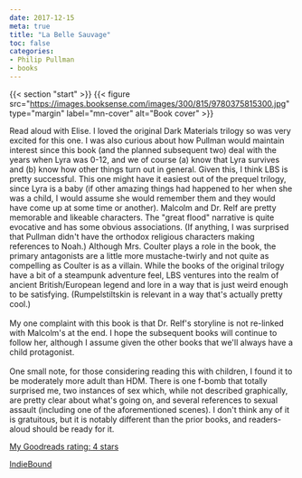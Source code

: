 ```yaml
---
date: 2017-12-15
meta: true
title: "La Belle Sauvage"
toc: false
categories:
- Philip Pullman
- books
---
```


{{< section "start" >}}
{{< figure src="https://images.booksense.com/images/300/815/9780375815300.jpg" type="margin" label="mn-cover" alt="Book cover" >}}

Read aloud with Elise. I loved the original Dark Materials trilogy so was very excited for this one. I was also curious about how Pullman would maintain interest since this book (and the planned subsequent two) deal with the years when Lyra was 0-12, and we of course (a) know that Lyra survives and (b) know how other things turn out in general. Given this, I think LBS is pretty successful. This one might have it easiest out of the prequel trilogy, since Lyra is a baby (if other amazing things had happened to her when she was a child, I would assume she would remember them and they would have come up at some time or another). Malcolm and Dr. Relf are pretty memorable and likeable characters. The "great flood" narrative is quite evocative and has some obvious associations. (If anything, I was surprised that Pullman didn't have the orthodox religious characters making references to Noah.) Although Mrs. Coulter plays a role in the book, the primary antagonists are a little more mustache-twirly and not quite as compelling as Coulter is as a villain. While the books of the original trilogy have a bit of a steampunk adventure feel, LBS ventures into the realm of ancient British/European legend and lore in a way that is just weird enough to be satisfying. (Rumpelstiltskin is relevant in a way that's actually pretty cool.) <br /><br />My one complaint with this book is that Dr. Relf's storyline is not re-linked with Malcolm's at the end. I hope the subsequent books will continue to follow her, although I assume given the other books that we'll always have a child protagonist.<br /><br />One small note, for those considering reading this with children, I found it to be moderately more adult than HDM. There is one f-bomb that totally surprised me, two instances of sex which, while not described graphically, are pretty clear about what's going on, and several references to sexual assault (including one of the aforementioned scenes). I don't think any of it is gratuitous, but it is notably different than the prior books, and readers-aloud should be ready for it.

[My Goodreads rating: 4 stars](https://www.goodreads.com/review/show/2187010078)  

[IndieBound](https://www.indiebound.org/book/9780375815300)
